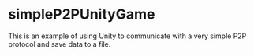 # simpleP2PUnityGame
This is an example of using Unity to communicate with a very simple P2P protocol and save data to a file.
